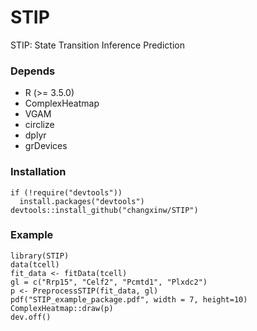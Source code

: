 # STIP
STIP: State Transition Inference Prediction

### Depends
- R (>= 3.5.0)
- ComplexHeatmap 
- VGAM
- circlize
- dplyr
- grDevices

### Installation
```{r }
if (!require("devtools"))
  install.packages("devtools")
devtools::install_github("changxinw/STIP")
```

### Example
``` {r}
library(STIP)
data(tcell)
fit_data <- fitData(tcell)
gl = c("Rrp15", "Celf2", "Pcmtd1", "Plxdc2")
p <- PreprocessSTIP(fit_data, gl)
pdf("STIP_example_package.pdf", width = 7, height=10)
ComplexHeatmap::draw(p)
dev.off()
```